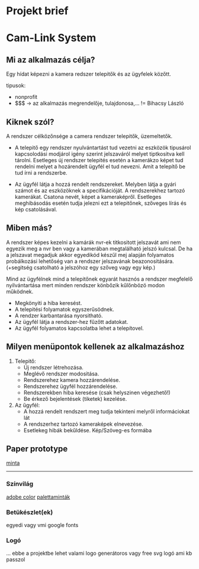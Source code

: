 # Projekt brief

# Cam-Link System

## Mi az alkalmazás célja?

Egy hídat képezni a kamera redszer telepitők és az ügyfelek közőtt.

tipusok:

- nonprofit
- $$$ -> az alkalmazás megrendelője, tulajdonosa,... != Bihacsy László


## Kiknek szól?

A rendszer célközőnsége a camera rendszer telepitők, üzemeltetők.

- A telepitő egy rendszer nyulvántartást tud vezetni az eszközök tipusárol kapcsolodási modjárol igény szerint jelszaváról melyet tiptkositva kell tárolni. Esetleges új rendszer telepités esetén a kamerákzo képet tud rendelni melyet a hozárendelt ügyfél el tud nevezni. Amit a telepítő be tud írni a rendszerbe.

- Az ügyfél látja a hozzá rendelt rendszereket. Melyben látja a gyári számot és az eszközöknek a specifikációját. A rendszerekhez tartozó kamerákat. Csatona nevét, képet a kameraképről. Esetleges meghibásodás esetén tudja jelezni ezt a telepitőnek, szőveges lírás és kép csatolásával.

## Miben más?

A rendszer képes kezelni a kamárák nvr-ek titkositott jelszavát ami nem egyezik meg a nvr ben vagy a kamerában megtalálható jelszó kulcsal. De ha a jelszavat megadjuk akkor egyedikód készűl mej alapján folyamatos probálkozási lehetőség van a rendszer jelszavának beazonositására.(+segitség csatolható a jelszóhoz egy szőveg vagy egy kép.)

Mind az ügyfélnek mind a telepitőnek egyarát hasznós a rendszer megfelelő nyilvántartása mert minden rendszer könbőzik kűlőnbözö modon működnek.

- Megkönyiti a hiba keresést.
- A telepitési folyamatok egyszerűsödnek.
- A rendzer karbantarása nyorsitható.
- Az ügyfél látja a rendszer-hez fűzőtt adatokat.
- Az ügyfél folyamatos kapcsolatba lehet a telepítovel.

## Milyen menüpontok kellenek az alkalmazáshoz

1. Telepitő:
    - Új rendszer létrehozása.
    - Meglévő rendszer modositása.
    - Rendszerehez kamera hozzárendelése.
    - Rendszerehez ügyfél hozzárendelése.
    - Rendszerekben hiba keresése (csak helyszinen végezhető!)
    - Be érkező bejelentések (tiketek) kezelése.
2. Az űgyfél:
    - A hozzá rendelt rendszert meg tudja tekinteni melyről informáciokat lát
    - A rendszerhez tartozó kameraképek elnevezése.
    - Esetlekeg hibák bekűldése. Kép/Szöveg-es formába
## Paper prototype
[minta](https://martha-eierdanz.com/paper-prototyping-in-practice)

---

### Színvilág
[adobe color](https://color.adobe.com/create/color-wheel)
[palettaminták](https://colourlovers.com)
### Betükészlet(ek)
egyedi vagy vmi google fonts

### Logó
... ebbe a projektbe lehet valami logo generátoros vagy free svg logó ami kb passzol

